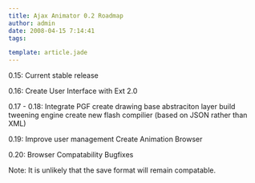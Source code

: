 ```yaml
---
title: Ajax Animator 0.2 Roadmap
author: admin
date: 2008-04-15 7:14:41
tags: 

template: article.jade
---
```


0.15:
Current stable release

0.16:
Create User Interface with Ext 2.0

0.17 - 0.18:
Integrate PGF
create drawing base abstraciton layer
build tweening engine
create new flash compilier (based on JSON rather than XML)

0.19:
Improve user management
Create Animation Browser

0.20:
Browser Compatability
Bugfixes

Note: It is unlikely that the save format will remain compatable.
